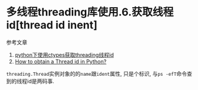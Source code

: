 # 多线程threading库使用.6.获取线程id[thread id inent]

参考文章

1. [python下使用ctypes获取threading线程id](http://xiaorui.cc/archives/3017)
2. [How to obtain a Thread id in Python?](https://stackoverflow.com/questions/919897/how-to-obtain-a-thread-id-in-python)

`threading.Thread`实例对象的的`name`跟`ident`属性, 只是个标识, 与`ps -efT`命令查到的线程id是两码事.


